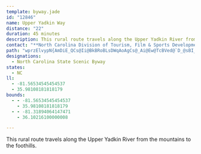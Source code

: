 ```yaml
---
template: byway.jade
id: "12846"
name: Upper Yadkin Way
distance: "22"
duration: 45 minutes
description: This rural route travels along the Upper Yadkin River from the mountains to the foothills.
contact: "**North Carolina Division of Tourism, Film & Sports Development**  \n 919-733-4171  \n [Send E-mail](mailto:lminges@nccommerce.com )  \n\n"
path: "wprzElvypN{AmDiE_QCs@Ii@BkBRoBLsDWqAoAgCs@_Ai@Ew@TcBVed@`D_@sBI_B{@{HJ}@|@oChBkDrCsGHm@Gk@e@gBY_CKgCCyGKs@Ia@_ByCs@yB]k@{QeScE_EkDwCq@{@yJ{H}FqD}BaAqAS{BiAg@}@cCgK?wHOy@gAaC_RwJ_B_CgF{MmCgGiAkDKy@GkA`@aDZoA?qA_@mBiA_CoAQaCaA_AmAuJoRUIe@{A{EaJ[mAsB{DgLaNwA_C{@mBOs@bGaQlA{Cx@wCZa@hAcDlAmEDs@C{@k@qBoHcGq@RqA~Aa@@m@Se@a@]w@q@aEIwADaANy@~A_DH{DKeBg@kAw@i@qAe@a@KqDFo@Oi@_AiB_E_@yAs@{E_@mAOWoC_@YQg@s@{AaDyAgEWsBKcCi@wBm@uAkBmAmBgBoDaEqZk_@c@]eASw@?{Ay@mC{CoIuE}EqF_CkBgJwFyBkAeGyBmCqAyBsAiDcI{GuLyCmGUGsBkMHgKUgDgGiLiAsE]mDL{BSwCy@mBiDsDWo@a@aMy@eBqE_C_BgBwGwVD_DdAmGAqCYo@sCwCkFaBeFF{JxBkKdFSDu@Mm@w@oFiMq@q@eCyAiBmBmB{FYyAyD_MS_B\\eMg@_KQM_@_DO{FJqCvBqSCgAiB{JH_Bp@{CLuAHuCMkBAaCj@mCvBsDTm@Dy@[yB}DmNiAaD_@k@]KmCS{AEwAJcAGeAYiDeB}AmA[eBWaDQsEcBuNs@k@mCy@q@Ec@SYm@iAuKoAyFgAmG_CiR}@_EYgCKmCNsDXyARgCFyCa@eCcAaAqG_EyByCsC{IcAkBoAiBoBeBwHsCkFuCiB_BgHsJmAsCo@eEKiCXmJGgC[cBu@cCcCsDeHmImBgDcFcSyBgNiFiWOaH`@gM|Gu_@hAoZAqDUiB{ByEiBqC_FqGeP_RmC{AoA_@mCg@iCW}@W_Aa@y@_Ai@aAs@_De@qPsAkJ_CqNsByF}NcXoDiLqDeG_HoHcCgDwCwHeAoEYaEDaE`@_R"
designations: 
  - North Carolina State Scenic Byway
states: 
  - NC
ll: 
  - -81.56534545454537
  - 35.98108181818179
bounds: 
  - - -81.56534545454537
    - 35.98108181818179
  - - -81.31894064147471
    - 36.10216100000008

---
```


This rural route travels along the Upper Yadkin River from the mountains to the foothills.